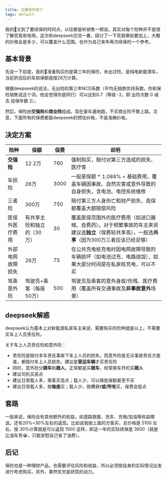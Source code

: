 ```yaml
---
title: 又要续车保了
tags: default
---
```


我的🚗又到了要续保的时间点，以往都是听销售一顿说，其实对每个险种并不是很了解究竟有啥用。这次和deepseek交流一番，探讨了一下究竟哪些要加上，大概的价格会是多少，可以覆盖什么范围。也作为自己来年再次续保的一个参考。


## 基本背景

先说一下前提，我的🚗准备购买的是第三年的保险，未出过险，是纯电新能源车，当前折旧后的车损保额我按26万计算。

根据deepseek的说法，无出险的第三年NCD系数（平均无赔款优待系数，你和保险销售说这个词，他会觉得你是同行）可以达到0.7（等级 -2，即 出险次数 0 减去 投保年数 2）。

然后，保险由**交强险**和**商业险**组成。现在豪车遍地跑，不买商业险不敢上路。注意，下面所有的保费都是deepseek的预估价格，不是准确价格。


## 决定方案

| 险种             | 保额                       | 保费 | 说明                                                         |
| ---------------- | -------------------------- | ---- | ------------------------------------------------------------ |
| **交强险**       | 12.2万                     | 760  | 强制购买，赔付对第三方造成的损失、医疗等                     |
| 车损险           | 26万                       | 3000 | 一般是保额 * 1.088% + 基础费用，覆盖车辆因事故、自然灾害或意外导致的自身损失，含电池、电控系统维修 |
| 三者险           | 300万                      | 750  | 赔付第三方人身伤亡和财产损失，高保额覆盖大额赔偿风险         |
| 医保外医疗费用   | 有共享主险和独立的（30万） | 30   | 覆盖医保范围外的医疗费用（如进口器械、自费药）。对于频繁事故的车主来说建议选**独立**（保费较共享高），一般选**共享**（因为300万三者应该已经足够） |
| 外部电网故障损失 | 26万                       | 75   | 在公共充电桩充电时因电网故障导致的车辆损坏（如电池过充、电路烧毁），如果大部分时间是在私家桩充电，可以不买 |
| 驾乘意外险       | 驾驶员+乘客（每座50万）    | 500  | 驾驶员及乘客的意外身故/伤残、医疗费用（覆盖所有交通事故及**非事故意外**场景）|


## deepseek解惑

deepseek认为基本上对新能源私家车主来说，需要购买的险种就是以上，不需要买车上人员责任险。

关于车上人员责任险和意外险：

- 责任险是赔付本车责任事故下车上人员的损失，而意外险是无论事故责任方是谁，都赔付车上人员损失。建议是**营运车辆**才买责任险
- 同时，意外险分**跟车**和**跟人**。正常都是买**跟车**，经常换车开的买**跟人**
- 建议司机买高点
- 建议日常载人多，乘客买高点；载人少，可以降低保额甚至不买
- 建议日常载人多，按**每座**买；载人少，按**共计/或/所有**买，保费会低点


## 套路

一般来说，保险会有其他额外的权益，如道路救援、洗车、充电/加油等权益赠送。还有20%~30%左右的返现。比如说我按上面的方案买，总价格是 5100 左右，按 30%计算就是可以返现 1500 这样，即这一年的实际续保是 3600（就是比油车贵😭，只能安慰自己省了油费）。


## 后记

保险也是一种理财产品，也需要评估风险和收益，所以必须按自身的实际情况出发进行考虑购买。另外，果然贫穷是研究的动力。

